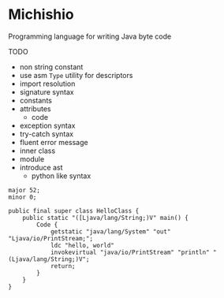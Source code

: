 # Michishio

Programming language for writing Java byte code


TODO

* non string constant
* use asm `Type` utility for descriptors
* import resolution
* signature syntax
* constants
* attributes
    * code
* exception syntax
* try-catch syntax
* fluent error message
* inner class
* module
* introduce ast
    * python like syntax

```
major 52;
minor 0;

public final super class HelloClass {
    public static "([Ljava/lang/String;)V" main() {
        Code {
            getstatic "java/lang/System" "out" "Ljava/io/PrintStream;";
            ldc "hello, world"
            invokevirtual "java/io/PrintStream" "println" "(Ljava/lang/String;)V";
            return;
        }
    }
}
```
